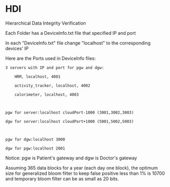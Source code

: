 # HDI
Hierarchical Data Integrity Verification


Each Folder has a DeviceInfo.txt file that specified IP and port

In each "DeviceInfo.txt" file change "localhost" to the corresponding devices' IP


Here are the Ports used in DeviceInfo files:

	3 servers with IP and port for pgw and dgw:

		HRM, localhost, 4001

		activity_tracker, localhost, 4002

		calorimeter, localhost, 4003



	pgw for server:localhost cloudPort-1000 (3001,3002,3003)

	dgw for server:localhost cloudPort+1000 (5001,5002,5003)



	pgw for dgw:localhost 3000

	dgw for pgw:localhost 2001

Notice: pgw is Patient's gateway and dgw is Doctor's gateway

Assuming 365 data blocks for a year (each day one block), the optimum size for generalized bloom filter to keep false positive less than 1% is 10700 and temporary bloom filter can be as small as 20 bits. 

